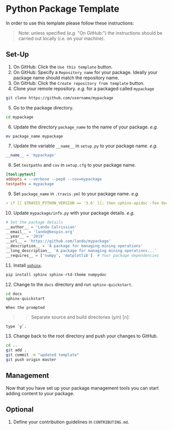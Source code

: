 # Python Package Template

In order to use this template please follow these instructions:

> Note: unless specified (*e.g.* "On GitHub:") the instructions should be carried out locally (*i.e.* on your machine).

## Set-Up

1. On GitHub: Click the `Use this template` button.
2. On GitHub: Specify a `Repository name` for your package. Ideally your package name should match the repository name.
3. On GitHub: Click the `Create repository from template` button.
4. Clone your remote repository. *e.g.* for a packaged called `mypackage`
```bash
git clone https://github.com/username/mypackage
```
5. Go to the package directory.
```bash
cd mypackage
```
6. Update the directory `package_name` to the name of your package. *e.g.*
```bash
mv package_name mypackage
```
7. Update the variable `__name__` in `setup.py` to your package name. *e.g.*
```python
__name__ = 'mypackage'
```
8. Set `testpaths` and `cov` in `setup.cfg` to your package name.
```ini
[tool:pytest]
addopts = --verbose --pep8 --cov=mypackage
testpaths = mypackage
```
9. Set `package_name` in `.travis.yml` to your package name. *e.g.*
```yaml
- if [[ $TRAVIS_PYTHON_VERSION == '3.6' ]]; then sphinx-apidoc -feo docs/source mypackage/; fi
```
10. Update `mypackage/info.py` with your package details. *e.g.*
```python
# Set the package details
__author__ = 'Lando Calrissian'
__email__ = 'lando@bespin.org'
__year__ = '2019'
__url__ = 'https://github.com/lando/mypackage'
__description__ = 'A package for managing mining operations'
__long_description__ 'A package for managing mining operations...'
__requires__ = ['numpy', 'matplotlib']  # Your package dependencies
```
11. Install [`sphinx`](http://www.sphinx-doc.org).
```bash
pip install sphinx sphinx-rtd-theme numpydoc
```
12. Change to the `docs` directory and run `sphinx-quickstart`.
```bash
cd docs
sphinx-quickstart
```
    When the prompted

  > > Separate source and build directories (y/n) [n]:

    type `y`.
13. Change back to the root directory and push your changes to GitHub.
```bash
cd ..
git add .
git commit -m "updated template"
git push origin master
```

## Management

Now that you have set up your package management tools you can start adding content to your package. 

## Optional

1. Define your contribution guidelines in `CONTRIBUTING.md`.
